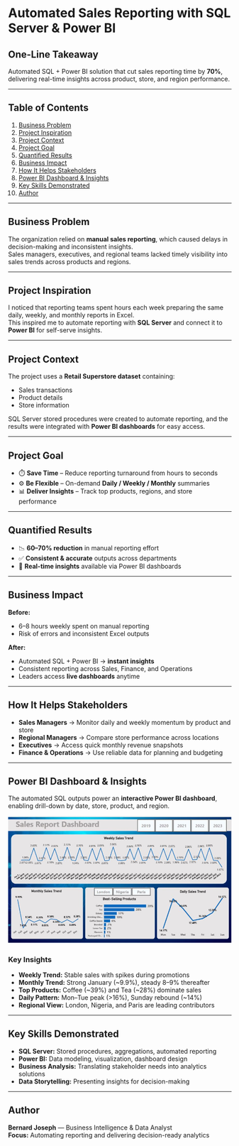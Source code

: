 # Automated Sales Reporting with SQL Server & Power BI

## One-Line Takeaway
Automated SQL + Power BI solution that cut sales reporting time by **70%**, delivering real-time insights across product, store, and region performance.

---

## Table of Contents
1. [Business Problem](#business-problem)  
2. [Project Inspiration](#project-inspiration)  
3. [Project Context](#project-context)  
4. [Project Goal](#project-goal)  
5. [Quantified Results](#quantified-results)  
6. [Business Impact](#business-impact)  
7. [How It Helps Stakeholders](#how-it-helps-stakeholders)  
8. [Power BI Dashboard & Insights](#power-bi-dashboard--insights)  
9. [Key Skills Demonstrated](#key-skills-demonstrated)  
10. [Author](#author)  

---

## Business Problem
The organization relied on **manual sales reporting**, which caused delays in decision-making and inconsistent insights.  
Sales managers, executives, and regional teams lacked timely visibility into sales trends across products and regions.

---

## Project Inspiration
I noticed that reporting teams spent hours each week preparing the same daily, weekly, and monthly reports in Excel.  
This inspired me to automate reporting with **SQL Server** and connect it to **Power BI** for self-serve insights.

---

## Project Context
The project uses a **Retail Superstore dataset** containing:  
- Sales transactions  
- Product details  
- Store information  

SQL Server stored procedures were created to automate reporting, and the results were integrated with **Power BI dashboards** for easy access.

---

## Project Goal
- ⏱️ **Save Time** – Reduce reporting turnaround from hours to seconds  
- ⚙️ **Be Flexible** – On-demand **Daily / Weekly / Monthly** summaries  
- 📊 **Deliver Insights** – Track top products, regions, and store performance  

---

## Quantified Results
- 📉 **60–70% reduction** in manual reporting effort  
- ✅ **Consistent & accurate** outputs across departments  
- 🚀 **Real-time insights** available via Power BI dashboards  

---

## Business Impact
**Before:**  
- 6–8 hours weekly spent on manual reporting  
- Risk of errors and inconsistent Excel outputs  

**After:**  
- Automated SQL + Power BI → **instant insights**  
- Consistent reporting across Sales, Finance, and Operations  
- Leaders access **live dashboards** anytime  

---

## How It Helps Stakeholders
- **Sales Managers** → Monitor daily and weekly momentum by product and store  
- **Regional Managers** → Compare store performance across locations  
- **Executives** → Access quick monthly revenue snapshots  
- **Finance & Operations** → Use reliable data for planning and budgeting  

---

## Power BI Dashboard & Insights
The automated SQL outputs power an **interactive Power BI dashboard**, enabling drill-down by date, store, product, and region.

![Sales Report Dashboard](overall.JPG)

### Key Insights
- **Weekly Trend:** Stable sales with spikes during promotions  
- **Monthly Trend:** Strong January (~9.9%), steady 8–9% thereafter  
- **Top Products:** Coffee (~39%) and Tea (~28%) dominate sales  
- **Daily Pattern:** Mon–Tue peak (>16%), Sunday rebound (~14%)  
- **Regional View:** London, Nigeria, and Paris are leading contributors  

---

## Key Skills Demonstrated
- **SQL Server:** Stored procedures, aggregations, automated reporting  
- **Power BI:** Data modeling, visualization, dashboard design  
- **Business Analysis:** Translating stakeholder needs into analytics solutions  
- **Data Storytelling:** Presenting insights for decision-making  

---

## Author
**Bernard Joseph** — Business Intelligence & Data Analyst  
**Focus:** Automating reporting and delivering decision-ready analytics  
